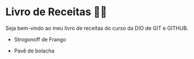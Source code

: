 # Livro de Receitas :notebook::pencil:

Seja bem-vindo ao meu livro de receitas do curso da DIO de GIT e GITHUB.

- Strogonoff de Frango

- Pavê de bolacha
